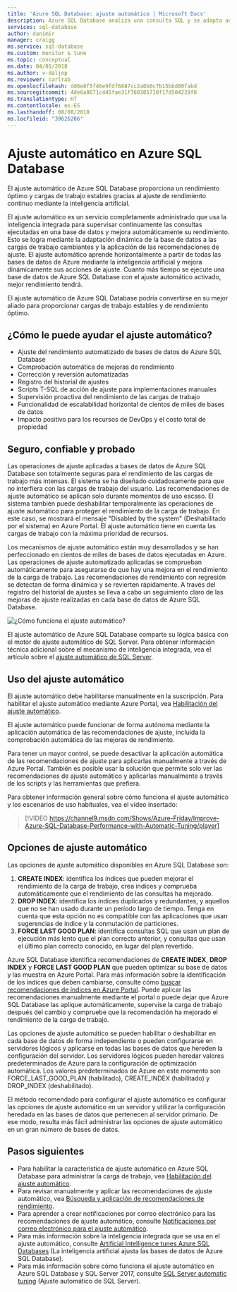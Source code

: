 ```yaml
---
title: 'Azure SQL Database: ajuste automático | Microsoft Docs'
description: Azure SQL Database analiza una consulta SQL y se adapta automáticamente a la carga de trabajo del usuario.
services: sql-database
author: danimir
manager: craigg
ms.service: sql-database
ms.custom: monitor & tune
ms.topic: conceptual
ms.date: 04/01/2018
ms.author: v-daljep
ms.reviewer: carlrab
ms.openlocfilehash: dd6e8f5f46e9fdf6887cc2a0b0c7b15bbd00fabd
ms.sourcegitcommit: 4de6a8671c445fae31f760385710f17d504228f8
ms.translationtype: HT
ms.contentlocale: es-ES
ms.lasthandoff: 08/08/2018
ms.locfileid: "39626206"
---
```

# <a name="automatic-tuning-in-azure-sql-database"></a>Ajuste automático en Azure SQL Database

El ajuste automático de Azure SQL Database proporciona un rendimiento óptimo y cargas de trabajo estables gracias al ajuste de rendimiento continuo mediante la inteligencia artificial.

El ajuste automático es un servicio completamente administrado que usa la inteligencia integrada para supervisar continuamente las consultas ejecutadas en una base de datos y mejora automáticamente su rendimiento. Esto se logra mediante la adaptación dinámica de la base de datos a las cargas de trabajo cambiantes y la aplicación de las recomendaciones de ajuste. El ajuste automático aprende horizontalmente a partir de todas las bases de datos de Azure mediante la inteligencia artificial y mejora dinámicamente sus acciones de ajuste. Cuanto más tiempo se ejecute una base de datos de Azure SQL Database con el ajuste automático activado, mejor rendimiento tendrá.

El ajuste automático de Azure SQL Database podría convertirse en su mejor aliado para proporcionar cargas de trabajo estables y de rendimiento óptimo.

## <a name="what-can-automatic-tuning-do-for-you"></a>¿Cómo le puede ayudar el ajuste automático?

- Ajuste del rendimiento automatizado de bases de datos de Azure SQL Database
- Comprobación automática de mejoras de rendimiento
- Corrección y reversión automatizadas
- Registro del historial de ajustes
- Scripts T-SQL de acción de ajuste para implementaciones manuales
- Supervisión proactiva del rendimiento de las cargas de trabajo
- Funcionalidad de escalabilidad horizontal de cientos de miles de bases de datos
- Impacto positivo para los recursos de DevOps y el costo total de propiedad

## <a name="safe-reliable-and-proven"></a>Seguro, confiable y probado

Las operaciones de ajuste aplicadas a bases de datos de Azure SQL Database son totalmente seguras para el rendimiento de las cargas de trabajo más intensas. El sistema se ha diseñado cuidadosamente para que no interfiera con las cargas de trabajo del usuario. Las recomendaciones de ajuste automático se aplican solo durante momentos de uso escaso. El sistema también puede deshabilitar temporalmente las operaciones de ajuste automático para proteger el rendimiento de la carga de trabajo. En este caso, se mostrará el mensaje "Disabled by the system" (Deshabilitado por el sistema) en Azure Portal. El ajuste automático tiene en cuenta las cargas de trabajo con la máxima prioridad de recursos.

Los mecanismos de ajuste automático están muy desarrollados y se han perfeccionado en cientos de miles de bases de datos ejecutadas en Azure. Las operaciones de ajuste automatizado aplicadas se comprueban automáticamente para asegurarse de que hay una mejora en el rendimiento de la carga de trabajo. Las recomendaciones de rendimiento con regresión se detectan de forma dinámica y se revierten rápidamente. A través del registro del historial de ajustes se lleva a cabo un seguimiento claro de las mejoras de ajuste realizadas en cada base de datos de Azure SQL Database. 

![¿Cómo funciona el ajuste automático?](./media/sql-database-automatic-tuning/how-does-automatic-tuning-work.png)

El ajuste automático de Azure SQL Database comparte su lógica básica con el motor de ajuste automático de SQL Server. Para obtener información técnica adicional sobre el mecanismo de inteligencia integrada, vea el artículo sobre el [ajuste automático de SQL Server](https://docs.microsoft.com/sql/relational-databases/automatic-tuning/automatic-tuning).

## <a name="use-automatic-tuning"></a>Uso del ajuste automático

El ajuste automático debe habilitarse manualmente en la suscripción. Para habilitar el ajuste automático mediante Azure Portal, vea [Habilitación del ajuste automático](sql-database-automatic-tuning-enable.md).

El ajuste automático puede funcionar de forma autónoma mediante la aplicación automática de las recomendaciones de ajuste, incluida la comprobación automática de las mejoras de rendimiento. 

Para tener un mayor control, se puede desactivar la aplicación automática de las recomendaciones de ajuste para aplicarlas manualmente a través de Azure Portal. También es posible usar la solución que permite solo ver las recomendaciones de ajuste automático y aplicarlas manualmente a través de los scripts y las herramientas que prefiera. 

Para obtener información general sobre cómo funciona el ajuste automático y los escenarios de uso habituales, vea el vídeo insertado:


> [!VIDEO https://channel9.msdn.com/Shows/Azure-Friday/Improve-Azure-SQL-Database-Performance-with-Automatic-Tuning/player]
>

## <a name="automatic-tuning-options"></a>Opciones de ajuste automático

Las opciones de ajuste automático disponibles en Azure SQL Database son:
 1. **CREATE INDEX**: identifica los índices que pueden mejorar el rendimiento de la carga de trabajo, crea índices y comprueba automáticamente que el rendimiento de las consultas ha mejorado.
 2. **DROP INDEX**: identifica los índices duplicados y redundantes, y aquellos que no se han usado durante un período largo de tiempo. Tenga en cuenta que esta opción no es compatible con las aplicaciones que usan sugerencias de índice y la conmutación de particiones.
 3. **FORCE LAST GOOD PLAN**: identifica consultas SQL que usan un plan de ejecución más lento que el plan correcto anterior, y consultas que usan el último plan correcto conocido, en lugar del plan revertido.

Azure SQL Database identifica recomendaciones de **CREATE INDEX**, **DROP INDEX** y **FORCE LAST GOOD PLAN** que pueden optimizar su base de datos y las muestra en Azure Portal. Para más información sobre la identificación de los índices que deben cambiarse, consulte cómo [buscar recomendaciones de índices en Azure Portal](sql-database-advisor-portal.md). Puede aplicar las recomendaciones manualmente mediante el portal o puede dejar que Azure SQL Database las aplique automáticamente, supervise la carga de trabajo después del cambio y compruebe que la recomendación ha mejorado el rendimiento de la carga de trabajo. 

Las opciones de ajuste automático se pueden habilitar o deshabilitar en cada base de datos de forma independiente o pueden configurarse en servidores lógicos y aplicarse en todas las bases de datos que hereden la configuración del servidor. Los servidores lógicos pueden heredar valores predeterminados de Azure para la configuración de optimización automática. Los valores predeterminados de Azure en este momento son FORCE_LAST_GOOD_PLAN (habilitado), CREATE_INDEX (habilitado) y DROP_INDEX (deshabilitado).

El método recomendado para configurar el ajuste automático es configurar las opciones de ajuste automático en un servidor y utilizar la configuración heredada en las bases de datos que pertenecen al servidor primario. De ese modo, resulta más fácil administrar las opciones de ajuste automático en un gran número de bases de datos.

## <a name="next-steps"></a>Pasos siguientes

- Para habilitar la característica de ajuste automático en Azure SQL Database para administrar la carga de trabajo, vea [Habilitación del ajuste automático](sql-database-automatic-tuning-enable.md).
- Para revisar manualmente y aplicar las recomendaciones de ajuste automático, vea [Búsqueda y aplicación de recomendaciones de rendimiento](sql-database-advisor-portal.md).
- Para aprender a crear notificaciones por correo electrónico para las recomendaciones de ajuste automático, consulte [Notificaciones por correo electrónico para el ajuste automático](sql-database-automatic-tuning-email-notifications.md).
- Para más información sobre la inteligencia integrada que se usa en el ajuste automático, consulte [Artificial Intelligence tunes Azure SQL Databases](https://azure.microsoft.com/blog/artificial-intelligence-tunes-azure-sql-databases/) (La inteligencia artificial ajusta las bases de datos de Azure SQL Database).
- Para más información sobre cómo funciona el ajuste automático en Azure SQL Database y SQL Server 2017, consulte [SQL Server automatic tuning](https://docs.microsoft.com/sql/relational-databases/automatic-tuning/automatic-tuning) (Ajuste automático de SQL Server).
